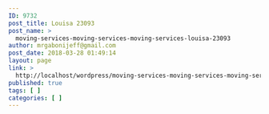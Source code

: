 ```yaml
---
ID: 9732
post_title: Louisa 23093
post_name: >
  moving-services-moving-services-moving-services-louisa-23093
author: mrgabonijeff@gmail.com
post_date: 2018-03-28 01:49:14
layout: page
link: >
  http://localhost/wordpress/moving-services-moving-services-moving-services-louisa-23093/
published: true
tags: [ ]
categories: [ ]
---
```

